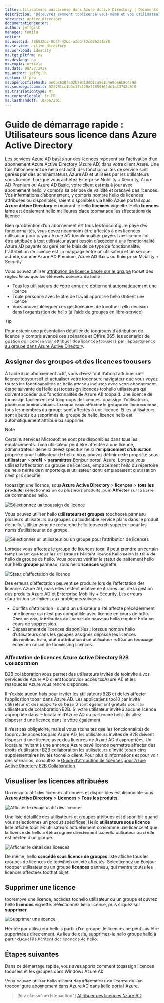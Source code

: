 ```yaml
---
title: utilisateurs aaaLicense dans Azure Active Directory | Documents Microsoft
description: "Découvrez comment toolicense vous-même et vos utilisateurs dans Azure Active Directory."
services: active-directory
documentationcenter: 
author: jeffgilb
manager: femila
editor: 
ms.assetid: f8b932bc-8b4f-42b5-a2d3-f2c076234a78
ms.service: active-directory
ms.workload: identity
ms.tgt_pltfrm: na
ms.devlang: na
ms.topic: article
ms.date: 08/22/2017
ms.author: jeffgilb
custom: it-pro
ms.openlocfilehash: ae0bc030fa02b79d1dd01ca961b4e96e6b9c470d
ms.sourcegitcommit: 523283cc1b3c37c428e77850964dc1c33742c5f0
ms.translationtype: MT
ms.contentlocale: fr-FR
ms.lasthandoff: 10/06/2017
---
```

# <a name="quickstart-license-users-in-azure-active-directory"></a>Guide de démarrage rapide : Utilisateurs sous licence dans Azure Active Directory
Les services Azure AD basés sur des licences reposent sur l’activation d’un abonnement Azure Active Directory (Azure AD) dans votre client Azure. Une fois l’abonnement de hello est actif, des fonctionnalités de service sont gérées par des administrateurs Azure AD et utilisées par les utilisateurs sous licence. Lorsque vous achetez Enterprise Mobility + Security, Azure AD Premium ou Azure AD Basic, votre client est mis à jour avec abonnement hello, y compris sa période de validité et prépayé des licences. Vos informations d’abonnement, y compris nombre hello de licences attribuées ou disponibles, soient disponibles via hello Azure portail sous **Azure Active Directory** en ouvrant le hello **licences** vignette. Hello **licences** lame est également hello meilleures place toomanage les affectations de licence.

Bien qu’obtention d’un abonnement est tous les tooconfigure payé des fonctionnalités, vous devez néanmoins être affectés à des licences utilisateur pour payant Azure AD fonctionnalités payée. Une licence doit être attribuée à tout utilisateur ayant besoin d’accéder à une fonctionnalité Azure AD payante ou géré par le biais de ce type de fonctionnalité. L’attribution de licence est un mappage entre un utilisateur et un service acheté, comme Azure AD Premium, Azure AD Basic ou Enterprise Mobility + Security.

Vous pouvez utiliser [attribution de licence basée sur le groupe](active-directory-licensing-whatis-azure-portal.md) tooset des règles telles que les éléments suivants de hello :
* Tous les utilisateurs de votre annuaire obtiennent automatiquement une licence
* Toute personne avec le titre de travail approprié hello Obtient une licence
* Vous pouvez déléguer des gestionnaires de tooother hello décision dans l’organisation de hello (à l’aide de [groupes en libre-service](active-directory-accessmanagement-self-service-group-management.md))

> [!TIP]
> Pour obtenir une présentation détaillée de toogroups d’attribution de licence, y compris avancé des scénarios et Office 365, les scénarios de gestion de licences voir [attribuer des licences toousers par l’appartenance au groupe dans Azure Active Directory](active-directory-licensing-group-assignment-azure-portal.md).

## <a name="assign-licenses-toousers-and-groups"></a>Assigner des groupes et des licences toousers
À l’aide d’un abonnement actif, vous devez tout d’abord attribuer une licence tooyourself et actualiser votre tooensure navigateur que vous voyez toutes les fonctionnalités de hello attendu incluses avec votre abonnement. étape suivante de Hello est tooassign licences toohello utilisateurs qui doivent accéder aux fonctionnalités de Azure AD toopaid. Une licence de tooassign facilement est toogroups de licences tooassign d’utilisateurs, plutôt que tooindividuals. Lorsque vous affectez le groupe de licences tooa, tous les membres du groupe sont affectés à une licence. Si les utilisateurs sont ajoutés ou supprimés du groupe de hello, licence hello est automatiquement attribué ou supprimé. 

> [!NOTE]
> Certains services Microsoft ne sont pas disponibles dans tous les emplacements. Tooa utilisateur peut être affectée à une licence, administrateur de hello devez spécifier hello **l’emplacement d’utilisation** propriété pour l’utilisateur de hello. Vous pouvez définir cette propriété sous **utilisateur** &gt; **profil** &gt; **paramètres** Bonjour portail Azure. Lorsque vous utilisez l’affectation du groupe de licences, emplacement hello du répertoire de hello hérite de n’importe quel utilisateur dont l’emplacement d’utilisation n’est pas spécifié.

tooassign une licence, sous **Azure Active Directory** &gt; **licences** &gt; **tous les produits**, sélectionnez un ou plusieurs produits, puis **Affecter** sur la barre de commandes hello.

![Sélectionnez un tooassign de licence](media/license-users-groups/select-license-to-assign.png)

Vous pouvez utiliser hello **utilisateurs et groupes** toochoose panneau plusieurs utilisateurs ou groupes ou toodisable service plans dans le produit de hello. Utiliser zone de recherche hello toosearch supérieur pour les noms d’utilisateur et de groupe.

![Sélectionner un utilisateur ou un groupe pour l’attribution de licences](media/license-users-groups/select-user-for-license-assignment.png)

Lorsque vous affectez le groupe de licences tooa, il peut prendre un certain temps avant que tous les utilisateurs héritent licence hello selon la taille de hello du groupe de hello. Vous pouvez vérifier le statut de traitement hello sur hello **groupe** panneau, sous hello **licences** vignette.

![Statut d’affectation de licence](media/license-users-groups/license-assignment-status.png)

Des erreurs d’affectation peuvent se produire lors de l’affectation des licences Azure AD, mais elles restent relativement rares lors de la gestion des produits Azure AD et Enterprise Mobility + Security. Les erreurs d’attribution se limitent aux problèmes suivants :
- Conflits d’attribution : quand un utilisateur a été affecté précédemment une licence qui n’est pas compatible avec licence en cours de hello. Dans ce cas, l’attribution de licence de nouveau hello requiert hello en cours de suppression.
- Dépassement de licences disponibles : lorsque nombre hello d’utilisateurs dans les groupes assignés dépasse les licences disponibles hello, état d’attribution d’un utilisateur reflète un tooassign échec en raison de toomissing licences.

### <a name="azure-ad-b2b-collaboration-licensing"></a>Affectation de licences Azure Active Directory B2B Collaboration

B2B collaboration vous permet des utilisateurs invités de tooinvite à vos services de Azure AD client tooprovide accès tooAzure AD et les ressources Azure vous rendre disponible.  

Il n’existe aucun frais pour inviter les utilisateurs B2B et de les affecter l’application tooan dans Azure AD. Les applications too10 par invité utilisateur et des rapports de base 3 sont également gratuits pour les utilisateurs de collaboration B2B. Si votre utilisateur invité a aucune licence appropriée dans le locataire d’Azure AD du partenaire hello, ils allez disposer d’une licence dans le vôtre également.

Il n’est pas obligatoire, mais si vous souhaitez que les fonctionnalités de tooprovide accès toopaid Azure AD, les utilisateurs invités de B2B doivent disposer d’une licence avec des licences de Azure AD d’appropriées. Un locataire invitant à une annonce Azure payé licence permettre affecter des droits d’utilisateur B2B collaboration les utilisateurs d’invité tooan cinq supplémentaires invités toohello client. Pour plus d’informations et pour voir des scénarios, consultez le [Guide d’attribution de licences pour Azure Active Directory B2B Collaboration](active-directory-b2b-licensing.md).

## <a name="view-assigned-licenses"></a>Visualiser les licences attribuées

Un récapitulatif des licences attribuées et disponibles est disponible sous **Azure Active Directory** &gt; **Licences** &gt; **Tous les produits**.

![Afficher le récapitulatif des licences](media/license-users-groups/view-license-summary.png)

Une liste détaillée des utilisateurs et groupes attribués est disponible quand vous sélectionnez un produit spécifique. Hello **utilisateurs sous licence** liste affiche tous les utilisateurs actuellement consomme une licence et que la licence de hello a été assignée directement toohello utilisateur ou si elle est héritée d’un groupe.

![Afficher le détail des licences](media/license-users-groups/view-license-detail.png)

De même, hello **concédé sous licence de groupes** liste affiche tous les groupes de licences de toowhich ont été affectés. Sélectionnez un Bonjour tooopen utilisateur ou un groupe **licences** panneau, qui montre toutes les licences affectées toothat objet.

## <a name="remove-a-license"></a>Supprimer une licence

tooremove une licence, accédez toohello utilisateur ou un groupe et ouvrez hello **licences** vignette. Sélectionnez hello licence, puis cliquez sur **supprimer**.

![Supprimer une licence](media/license-users-groups/remove-license.png)

Héritée par utilisateur hello à partir d’un groupe de licences ne peut pas être supprimées directement. Au lieu de cela, supprimez-le hello groupe hello à partir duquel ils héritent des licences de hello.


## <a name="next-steps"></a>Étapes suivantes
Dans ce démarrage rapide, vous avez appris comment tooassign licences toousers et les groupes dans Windows Azure AD. 

Vous pouvez utiliser hello suivant des affectations de licence de lien tooconfigure abonnement dans Azure AD dans hello portail Azure.

> [!div class="nextstepaction"]
> [Attribuer des licences Azure AD](https://aad.portal.azure.com/#blade/Microsoft_AAD_IAM/LicensesMenuBlade/Overview) 